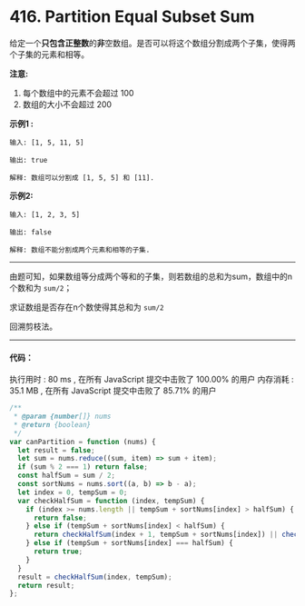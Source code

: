 # 416. Partition Equal Subset Sum

给定一个**只包含正整数**的**非**空数组。是否可以将这个数组分割成两个子集，使得两个子集的元素和相等。

**注意:**

1. 每个数组中的元素不会超过 100
2. 数组的大小不会超过 200

**示例1 :**
```
输入: [1, 5, 11, 5]

输出: true

解释: 数组可以分割成 [1, 5, 5] 和 [11].

```

**示例2:**
```
输入: [1, 2, 3, 5]

输出: false

解释: 数组不能分割成两个元素和相等的子集.

```

---

由题可知，如果数组等分成两个等和的子集，则若数组的总和为sum，数组中的n个数和为 `sum/2`；

求证数组是否存在n个数使得其总和为 `sum/2`

回溯剪枝法。

---

#### 代码：
执行用时 : 80 ms , 在所有 JavaScript 提交中击败了 100.00% 的用户
内存消耗 : 35.1 MB , 在所有 JavaScript 提交中击败了 85.71% 的用户

```js
/**
 * @param {number[]} nums
 * @return {boolean}
 */
var canPartition = function (nums) {
  let result = false;
  let sum = nums.reduce((sum, item) => sum + item);
  if (sum % 2 === 1) return false;
  const halfSum = sum / 2;
  const sortNums = nums.sort((a, b) => b - a);
  let index = 0, tempSum = 0;
  var checkHalfSum = function (index, tempSum) {
    if (index >= nums.length || tempSum + sortNums[index] > halfSum) {
      return false;
    } else if (tempSum + sortNums[index] < halfSum) {
      return checkHalfSum(index + 1, tempSum + sortNums[index]) || checkHalfSum(index + 1, tempSum);
    } else if (tempSum + sortNums[index] === halfSum) {
      return true;
    }
  }
  result = checkHalfSum(index, tempSum);
  return result;
};
```